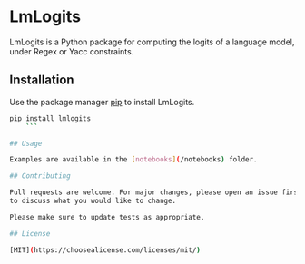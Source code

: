 # LmLogits

LmLogits is a Python package for computing the logits of a language model, under Regex or Yacc constraints.

## Installation

Use the package manager [pip](https://pip.pypa.io/en/stable/) to install LmLogits.

````bash
pip install lmlogits
    ```

## Usage

Examples are available in the [notebooks](/notebooks) folder.

## Contributing

Pull requests are welcome. For major changes, please open an issue first
to discuss what you would like to change.

Please make sure to update tests as appropriate.

## License

[MIT](https://choosealicense.com/licenses/mit/)
````
